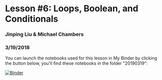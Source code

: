 # Lesson #6: Loops, Boolean, and Conditionals
### Jinping Liu & Michael Chambers
### 3/19/2018

You can launch the notebooks used for this lesson in My Binder by clicking the button below, you'll find these notebooks in the folder "20190319":

[![Binder](https://mybinder.org/badge.svg)](https://mybinder.org/v2/gh/marskar/biof309_fall2018/master)
